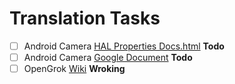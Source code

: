 # Translation Tasks  
- [ ] Android Camera [HAL Properties Docs.html](https://android.googlesource.com/platform/system/media/+/master/camera/docs/docs.html)  **Todo**
- [ ] Android Camera [Google Document](https://source.android.com/devices/camera/index.html)  **Todo**
- [ ] OpenGrok [Wiki](http://opengrok.github.io/OpenGrok/)  **Wroking**
